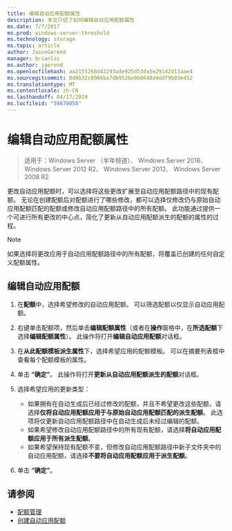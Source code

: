 ```yaml
---
title: 编辑自动应用配额属性
description: 本文介绍了如何编辑自动应用配额属性
ms.date: 7/7/2017
ms.prod: windows-server-threshold
ms.technology: storage
ms.topic: article
author: JasonGerend
manager: brianlic
ms.author: jgerend
ms.openlocfilehash: aa2155268d42293ade925d53da5e29142d13aae4
ms.sourcegitcommit: 0d0b32c8986ba7db9536e0b8648d4ddf9b03e452
ms.translationtype: MT
ms.contentlocale: zh-CN
ms.lasthandoff: 04/17/2019
ms.locfileid: "59878058"
---
```

# <a name="edit-auto-apply-quota-properties"></a>编辑自动应用配额属性

> 适用于：Windows Server （半年频道）、 Windows Server 2016、 Windows Server 2012 R2、 Windows Server 2012、 Windows Server 2008 R2

更改自动应用配额时，可以选择将这些更改扩展至自动应用配额路径中的现有配额。 无论在创建配额后对配额进行了哪些修改，都可以选择仅修改仍与原始自动应用配额匹配的配额或修改自动应用配额路径中的所有配额。 此功能通过提供一个可进行所有更改的中心点，简化了更新从自动应用配额派生的配额的属性的过程。

> [!Note]
> 如果选择将更改应用于自动应用配额路径中的所有配额，将覆盖已创建的任何自定义配额属性。

## <a name="to-edit-an-auto-apply-quota"></a>编辑自动应用配额

1.  在**配额**中，选择希望修改的自动应用配额。 可以筛选配额以仅显示自动应用配额。

2.  右键单击配额项，然后单击**编辑配额属性**（或者在**操作**窗格中，在**所选配额**下选择**编辑配额属性**）。 此操作将打开**编辑自动应用配额**对话框。

3.  在**从此配额模板派生属性**下，选择希望应用的配额模板。 可以在摘要列表框中查看每个配额模板的属性。

4.  单击 **“确定”**。 此操作将打开**更新从自动应用配额派生的配额**对话框。

5.  选择希望应用的更新类型：

    -   如果拥有在自动生成后已经过修改的配额，并且不希望更改这些配额，请选择**仅将自动应用配额应用于与原始自动应用配额匹配的派生配额**。 此选项将仅更新自动应用配额路径中在自动生成后未经过编辑的配额。
    -   如果希望修改自动应用配额路径中的所有现有配额，请选择**将自动应用配额应用于所有派生配额**。
    -   如果希望保持现有配额不变，但修改自动应用配额路径中新子文件夹中的自动应用配额，请选择**不要将自动应用配额应用于派生配额**。

6.  单击 **“确定”**。

## <a name="see-also"></a>请参阅

-   [配额管理](quota-management.md)
-   [创建自动应用配额](create-auto-apply-quota.md)


